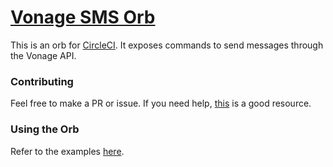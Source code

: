# [Vonage SMS Orb](https://circleci.com/orbs/registry/orb/dapper/vonage-sms)
This is an orb for [CircleCI](https://circleci.com/).
It exposes commands to send messages through the Vonage API.

### Contributing
Feel free to make a PR or issue. If you need help, [this](https://opensource.guide/how-to-contribute/) is a good resource.

### Using the Orb
Refer to the examples [here](src/examples).
